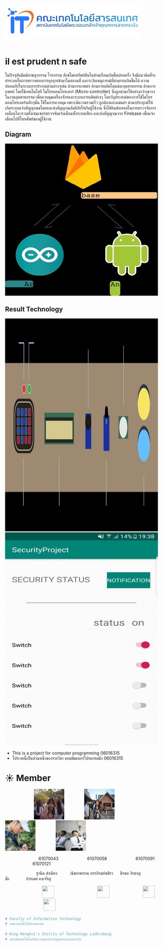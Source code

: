 <br><br>
[<img src="itkmitl.png">](http://www.it.kmitl.ac.th)
<br><br>

# il est prudent n safe
  ในปัจจุบันมีคดีอาชญากรรม โจรกรรม ลักขโมยทรัพย์สินในบ้านเรือนเกิดขึ้นบ่อยครั้ง จึงมีแนวคิดที่จะทำระบบในการตรวจสอบการบุกรุกเข้ามาในสถานที่ และระงับเหตุการณ์ที่สามารถเกิดขึ้นได้ ความปลอดภัยในระบบการทำงานด้านต่างๆเช่น ด้านการเกษตร ด้านการผลิตในแต่ละอุตสาหกรรม ด้านการแพทย์ โดยใช้เทคโนโลยี ไมโทรคอนโทรเลอร์ (Micro-controller) ซึ่งถูกนำมาใช้อย่างกว้างขวางในงานอุตสาหกรรม เพื่อควบคุมเครื่องจักรและระบบการผลิตต่างๆ โดยวัถุประสงค์ของการใช้ไมโทรคอนโทรเลอร์หลักๆนั้น ใช้ในการควบคุม เพราะมีความรวมเร็ว ถูกต้องและแม่นยำ นำมาประยุกต์ให้เกิดระบบแจ้งสัญญาณขโมยและส่งสัญญาณอัคคีภัยให้กับผู้ใช้งาน ซึ่งใช้อินฟาเหรดในการตรวจจับการเคลื่อนไหวรวมทั้งเซนเซอร์ตรวจจับแจ้งเตือนทั้งระบบเสียง และส่งสัญญาณจาก Firebase เพื่อแจ้งเตือนไปที่โทรศัพท์ของผู้ใช้งาน
  
 ## Diagram
 <img src="diagram.jpg" width="700" height="500">
 
 ## Result Technology
 <img src="related.jpg" width="700" height="700">
 <img src="result1.jpg" width="700" height="700">


- This is a project for computer programming 06016315
- โปรเจคนี้เป็นส่วนหนึ่งของรายวิชา คอมพิมเตอร์โปรแกรมมิ่ง 06016315


# ☀ Member

&nbsp;&nbsp;&nbsp;&nbsp;&nbsp;&nbsp;&nbsp;&nbsp;&nbsp;&nbsp;&nbsp;&nbsp;&nbsp;&nbsp;&nbsp;&nbsp;&nbsp;&nbsp;&nbsp;&nbsp;&nbsp;&nbsp;&nbsp;&nbsp;<a href=""><img src="jjj.jpg" width="100px"  height="100"></a> &nbsp;&nbsp;&nbsp;&nbsp;&nbsp;&nbsp;&nbsp;&nbsp;&nbsp;&nbsp;&nbsp;&nbsp;&nbsp;&nbsp;&nbsp;&nbsp;<a href=""><img src="PPP2.jpg" width="100px"  height="100"></a> &nbsp;&nbsp;&nbsp;&nbsp;&nbsp;&nbsp;&nbsp;&nbsp;&nbsp;&nbsp;&nbsp;&nbsp;&nbsp;&nbsp;&nbsp;&nbsp;<a href=""><img src="mmm.jpg" width="100px"  height="100"></a> &nbsp;&nbsp;&nbsp;&nbsp;&nbsp;&nbsp;&nbsp;&nbsp;&nbsp;&nbsp;&nbsp;&nbsp;&nbsp;&nbsp;&nbsp;&nbsp;<a href=""><img src="ppp.jpg" width="100px"  height="100"></a>


&nbsp;&nbsp;&nbsp;&nbsp;&nbsp;&nbsp;&nbsp;&nbsp;&nbsp;&nbsp;&nbsp;&nbsp;&nbsp;&nbsp;&nbsp;&nbsp;&nbsp;&nbsp;&nbsp;&nbsp;&nbsp;&nbsp;&nbsp;&nbsp;&nbsp;&nbsp;&nbsp;&nbsp;61070043 &nbsp;&nbsp;&nbsp;&nbsp;&nbsp;&nbsp;&nbsp;&nbsp;&nbsp;&nbsp;&nbsp;&nbsp;&nbsp;&nbsp;&nbsp;&nbsp;&nbsp;&nbsp;&nbsp;&nbsp;&nbsp;&nbsp;&nbsp;61070058 &nbsp;&nbsp;&nbsp;&nbsp;&nbsp;&nbsp;&nbsp;&nbsp;&nbsp;&nbsp;&nbsp;&nbsp;&nbsp;&nbsp;&nbsp;&nbsp;&nbsp;&nbsp;&nbsp;&nbsp;&nbsp;&nbsp;&nbsp;61070091  &nbsp;&nbsp;&nbsp;&nbsp;&nbsp;&nbsp;&nbsp;&nbsp;&nbsp;&nbsp;&nbsp;&nbsp;&nbsp;&nbsp;&nbsp;&nbsp;&nbsp;&nbsp;&nbsp;&nbsp;&nbsp;&nbsp;&nbsp;61070121

&nbsp;&nbsp;&nbsp;&nbsp;&nbsp;&nbsp;&nbsp;&nbsp;&nbsp;&nbsp;&nbsp;&nbsp;&nbsp;&nbsp;&nbsp;&nbsp;&nbsp;&nbsp;&nbsp;&nbsp;&nbsp;&nbsp;&nbsp;&nbsp;&nbsp;&nbsp;ฐานิด สำเนียง&nbsp;&nbsp;&nbsp;&nbsp;&nbsp;&nbsp;&nbsp;&nbsp;&nbsp;&nbsp;&nbsp;ณิชยาพรรณ กรรภิรมย์พชิรา&nbsp;&nbsp;&nbsp;&nbsp;&nbsp;&nbsp;ธีรพล จิรชาญชัย&nbsp;&nbsp;&nbsp;&nbsp;&nbsp;&nbsp;&nbsp;&nbsp;&nbsp;&nbsp;&nbsp;&nbsp;&nbsp;&nbsp;ปารเมศ คงเจริญ


&nbsp;&nbsp;&nbsp;&nbsp;&nbsp;&nbsp;&nbsp;&nbsp;&nbsp;&nbsp;&nbsp;&nbsp;&nbsp;&nbsp;&nbsp;&nbsp;&nbsp;&nbsp;&nbsp;&nbsp;&nbsp;&nbsp;&nbsp;&nbsp;&nbsp;&nbsp;&nbsp;&nbsp;&nbsp;&nbsp; [<img src="https://image.flaticon.com/icons/svg/25/25231.svg" width="40" height="40">](https://github.com/jowkha)&nbsp;&nbsp;&nbsp;&nbsp;&nbsp;&nbsp;&nbsp;&nbsp;&nbsp;&nbsp;&nbsp;&nbsp;&nbsp;&nbsp;&nbsp;&nbsp;&nbsp;&nbsp;&nbsp;&nbsp;&nbsp;&nbsp;&nbsp;&nbsp;&nbsp;&nbsp;&nbsp;&nbsp;&nbsp;&nbsp;&nbsp;&nbsp;&nbsp;&nbsp;&nbsp;&nbsp;[<img src="https://image.flaticon.com/icons/svg/25/25231.svg" width="40" height="40">](https://github.com/ploidplanp)&nbsp;&nbsp;&nbsp;&nbsp;&nbsp;&nbsp;&nbsp;&nbsp;&nbsp;&nbsp;&nbsp;&nbsp;&nbsp;&nbsp;&nbsp;&nbsp;&nbsp;&nbsp;&nbsp;&nbsp;&nbsp;&nbsp;&nbsp;&nbsp;&nbsp;&nbsp;&nbsp;&nbsp;[<img src="https://image.flaticon.com/icons/svg/25/25231.svg" width="40" height="40">](https://github.com/61070091)&nbsp;&nbsp;&nbsp;&nbsp;&nbsp;&nbsp;&nbsp;&nbsp;&nbsp;&nbsp;&nbsp;&nbsp;&nbsp;&nbsp;&nbsp;&nbsp;&nbsp;&nbsp;&nbsp;&nbsp;&nbsp;&nbsp;&nbsp;&nbsp;&nbsp;&nbsp;&nbsp;&nbsp;&nbsp;&nbsp;&nbsp;&nbsp;[<img src="https://image.flaticon.com/icons/svg/25/25231.svg" width="40" height="40">](https://github.com/parametprame)

```sh
# Faculty of Information Technology
# คณะเทคโนโลยีสารสนเทศ

# King Mongkut's Institu of Technology Ladkrabang
# สถาบันเทคโนโลยยีพระจอมเกล้าเจ้าคุณทหารลาดกระบัง
```
